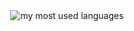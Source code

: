 <center><img src="https://github-readme-stats.vercel.app/api/top-langs/?username=MagicQuest&count_private=true&layout=compact&hide_border=true&theme=gruvbox" alt="my most used languages"></center>

<!--
  lmao
-->
